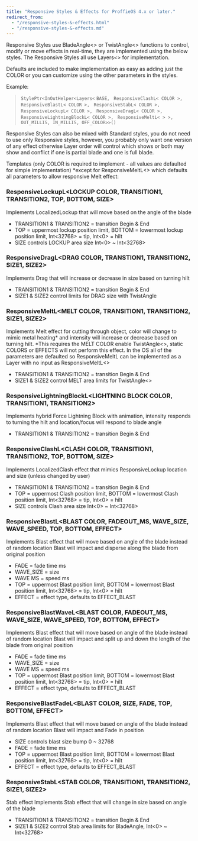 ```yaml
---
title: "Responsive Styles & Effects for ProffieOS 4.x or later."
redirect_from:
  - "/responsive-styles-&-effects.html"
  - "/responsive-styles-&-effects.md"
---
```

Responsive Styles use BladeAngle<> or TwistAngle<> functions to control, modify or move effects in real-time, they are implemented using the below styles. The Responsive Styles all use Layers<> for implementation.

Defaults are included to make implementation as easy as adding just the COLOR or you can customize using the other parameters in the styles.

Example:
 
> `StylePtr<InOutHelper<Layers<`
`BASE, `
`ResponsiveClashL< COLOR >, `
`ResponsiveBlastL< COLOR >, `
`ResponsiveStabL< COLOR >, `
`ResponsiveLockupL< COLOR >, `
`ResponsiveDragL< COLOR >, `
`ResponsiveLightningBlockL< COLOR >, `
`ResponsiveMeltL< > >, `
`OUT_MILLIS, IN_MILLIS, OFF_COLOR>>()`

Responsive Styles can also be mixed with Standard styles, you do not need to use only Responsive styles, however, you probably only want one version of any effect otherwise Layer order will control which shows or both may show and conflict if one is partial blade and one is full blade.

Templates (only COLOR is required to implement - all values are defaulted for simple implementation) *except for ResponsiveMeltL<> which defaults all parameters to allow responsive Melt effect:

### ResponsiveLockupL<LOCKUP COLOR, TRANSITION1, TRANSITION2, TOP, BOTTOM, SIZE>
Implements LocalizedLockup that will move based on the angle of the blade
* TRANSITION1 & TRANSITION2 = transition Begin & End
* TOP = uppermost lockup position limit, BOTTOM = lowermost lockup position limit, Int<32768> = tip, Int<0> = hilt
* SIZE controls LOCKUP area size Int<0> ~ Int<32768>

### ResponsiveDragL<DRAG COLOR, TRANSTION1, TRANSITION2, SIZE1, SIZE2>
Implements Drag that will increase or decrease in size based on turning hilt
* TRANSITION1 & TRANSITION2 = transition Begin & End
* SIZE1 & SIZE2 control limits for DRAG size with TwistAngle

### ResponsiveMeltL<MELT COLOR, TRANSITION1, TRANSITION2, SIZE1, SIZE2>
Implements Melt effect for cutting through object, color will change to mimic metal heating* and intensity will increase or decrease based on turning hilt. 
*This requires the MELT COLOR enable TwistAngle<>, static COLORS or EFFECTS will not perform this effect. In the OS all of the parameters are defaulted so ResponsiveMeltL can be implemented as a Layer with no input as ResponsiveMeltL<>
* TRANSITION1 & TRANSITION2 = transition Begin & End
* SIZE1 & SIZE2 control MELT area limits for TwistAngle<>

### ResponsiveLightningBlockL<LIGHTNING BLOCK COLOR, TRANSITION1, TRANSITION2>
Implements hybrid Force Lightning Block with animation, intensity responds to turning the hilt and location/focus will respond to blade angle
* TRANSITION1 & TRANSITION2 = transition Begin & End

### ResponsiveClashL<CLASH COLOR, TRANSITION1, TRANSITION2, TOP, BOTTOM, SIZE>
Implements LocalizedClash effect that mimics ResponsiveLockup location and size (unless changed by user)
* TRANSITION1 & TRANSITION2 = transition Begin & End
* TOP = uppermost Clash position limit, BOTTOM = lowermost Clash position limit, Int<32768> = tip, Int<0> = hilt
* SIZE controls Clash area size Int<0> ~ Int<32768>

### ResponsiveBlastL<BLAST COLOR, FADEOUT_MS, WAVE_SIZE, WAVE_SPEED, TOP, BOTTOM, EFFECT>
Implements Blast effect that will move based on angle of the blade instead of random location Blast will impact and disperse along the blade from original position
* FADE = fade time ms
* WAVE_SIZE = size
* WAVE MS = speed ms
* TOP = uppermost Blast position limit, BOTTOM = lowermost Blast position limit, Int<32768> = tip, Int<0> = hilt
* EFFECT = effect type, defaults to EFFECT_BLAST

### ResponsiveBlastWaveL<BLAST COLOR, FADEOUT_MS, WAVE_SIZE, WAVE_SPEED, TOP, BOTTOM, EFFECT>
Implements Blast effect that will move based on angle of the blade instead of random location Blast will impact and split up and down the length of the blade from original position
* FADE = fade time ms
* WAVE_SIZE = size
* WAVE MS = speed ms
* TOP = uppermost Blast position limit, BOTTOM = lowermost Blast position limit, Int<32768> = tip, Int<0> = hilt
* EFFECT = effect type, defaults to EFFECT_BLAST

### ResponsiveBlastFadeL<BLAST COLOR, SIZE, FADE, TOP, BOTTOM, EFFECT>
Implements Blast effect that will move based on angle of the blade instead of random location Blast will impact and Fade in position
* SIZE controls blast size bump 0 ~ 32768
* FADE = fade time ms
* TOP = uppermost Blast position limit, BOTTOM = lowermost Blast position limit, Int<32768> = tip, Int<0> = hilt
* EFFECT = effect type, defaults to EFFECT_BLAST

### ResponsiveStabL<STAB COLOR, TRANSITION1, TRANSITION2, SIZE1, SIZE2>
Stab effect
Implements Stab effect that will change in size based on angle of the blade
* TRANSITION1 & TRANSITION2 = transition Begin & End
* SIZE1 & SIZE2 control Stab area limits for BladeAngle, Int<0> ~ Int<32768>
